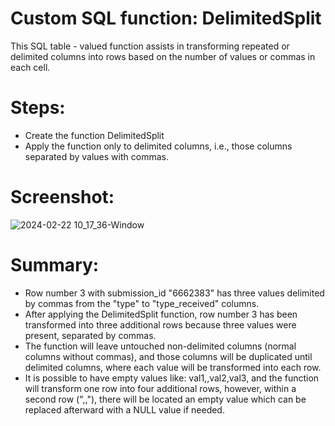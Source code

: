 # Custom SQL function: DelimitedSplit

This SQL table - valued function assists in transforming repeated or delimited columns into rows based on the number of values or commas in each cell.

# Steps:
- Create the function DelimitedSplit
- Apply the function only to delimited columns, i.e., those columns separated by values with commas.

# Screenshot:
![2024-02-22 10_17_36-Window](https://github.com/milosp-89/delimiter_split_script/assets/155644532/a6dbe46b-0b52-4440-bb5a-6b96c4380999)

# Summary:
- Row number 3 with submission_id "6662383" has three values delimited by commas from the "type" to "type_received" columns.
- After applying the DelimitedSplit function, row number 3 has been transformed into three additional rows because three values were present, separated by commas.
- The function will leave untouched non-delimited columns (normal columns without commas), and those columns will be duplicated until delimited columns, where each value will be transformed into each row.
- It is possible to have empty values like: val1,,val2,val3, and the function will transform one row into four additional rows, however, within a second row (",,"), there will be located an empty value
  which can be replaced afterward with a NULL value if needed.
